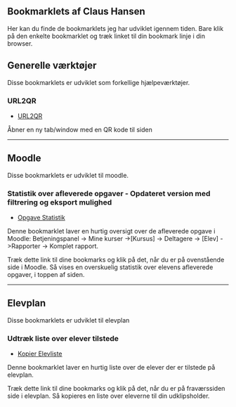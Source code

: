 ## Bookmarklets af Claus Hansen


Her kan du finde de bookmarklets jeg har udviklet igennem tiden. Bare klik på den enkelte bookmarklet og træk linket til din bookmark linje i din browser.

## Generelle værktøjer
Disse bookmarklets er udviklet som forkellige hjælpeværktøjer.
### URL2QR
* <a href="javascript:(function()%7Bvar%20url%3DencodeURI(window.location.href)%2CGoogleQrUrl%3D%22https%3A%2F%2Fchart.googleapis.com%2Fchart%3Fcht%3Dqr%26chl%3D%22%2Burl%2B%22%26chs%3D400x400%22%3Bwindow.open(GoogleQrUrl%2C%22_blank%22)%7D)()">URL2QR</a>

Åbner en ny tab/window med en QR kode til siden

---
## Moodle
Disse bookmarklets er udviklet til moodle.
### Statistik over afleverede opgaver - Opdateret version med filtrering og eksport mulighed

* <a href="javascript:(function()%7Bvar%20s%3Ddocument.createElement(%22script%22)%3Bs.type%3D%22text%2Fjavascript%22%2Cs.src%3D%22https%3A%2F%2Fwww.gstatic.com%2Fcharts%2Floader.js%22%2C%24(%22head%22).append(s)%2CsetTimeout(function()%7Bgoogle.charts.load(%22current%22%2C%7Bpackages%3A%5B%22corechart%22%5D%7D)%2Cgoogle.charts.setOnLoadCallback(drawChart)%7D%2C1e3)%3Bvar%20antalOpgaver%2CantalAfleverede%2Cafleveringsprocent%2Cfilter%2Cstudent%3D%24(%22.page-header-headings%20h2%22).text()%2Copgaveresult%3D%5B%5D%2CalleOpgaver%3D%24(%22.submissionstatustable%22)%3Bfunction%20drawChart()%7Bvar%20e%3Dgoogle.visualization.arrayToDataTable(%5B%5B%22Opgaver%22%2C%22Afleverede%22%5D%2C%5B%22Afleveret%22%2CantalAfleverede%5D%2C%5B%22Ikke%20Afleveret%22%2CantalOpgaver-antalAfleverede%5D%5D)%3Bnew%20google.visualization.PieChart(document.getElementById(%22piechart%22)).draw(e%2C%7Btitle%3A%22Afleveringer%22%2CbackgroundColor%3A%22%23f2f2f2%22%7D)%7Dfunction%20makeInfo()%7BgetData()%3Bvar%20e%3D%22%3Ch4%3E%22%2Bstudent%2B%22%20har%20afleveret%20%22%2BantalAfleverede%2B%22%20ud%20af%20%22%2BantalOpgaver%2B(%22%22!%3D%3Dfilter%3F%22%20filtrerede%22%3A%22%22)%2B%22%20opgaver.%3C%2Fh4%3E%22%3Be%2B%3D%22%3Ch4%3EAfleveringsprocenten%20er%20derfor%20p%C3%A5%20%22%2Bafleveringsprocent%2B%22%25.%3C%2Fh4%3E%22%2Ce%2B%3D%22%3Cb%3EOpgaver%20udf%C3%B8rt%3A%3C%2Fb%3E%3Cbr%3E%22%2Ce%2B%3D%22%3Cul%3E%22%3Bfor(var%20t%3D0%3Bt%3Copgaveresult.length%3Bt%2B%2B)%7Be%2B%3D%22%3Cli%3E%22%3Blet%20a%3D%22Ja%22%3D%3Dopgaveresult%5Bt%5D.afleveret%3F%22green%22%3A%22red%22%3Be%2B%3Dopgaveresult%5Bt%5D.titel%2B'%20%3A%20%3Cb%20style%3D%22color%3A'%2Ba%2B'%22%3E'%2Bopgaveresult%5Bt%5D.afleveret%2B%22%3C%2Fb%3E%22%2Ce%2B%3D%22%3C%2Fli%3E%22%7De%2B%3D%22%3C%2Ful%3E%22%2C%24(%22%23opgaveresult%22).html(e)%7Dfunction%20makeInfoBox()%7Bvar%20e%3D%24('%3Cdiv%20id%3D%22opgaveinfo%22%20class%3D%22col-12%22%3E%3Ch4%20class%3D%22pull-left%22%3EOpgavestatistik%3C%2Fh4%3E%3Cbutton%20id%3D%22filterbtn%22%20class%3D%22btn%20btn-dark%20pull-right%22%3EFilter%3C%2Fbutton%3E%3Cbutton%20id%3D%22exportbtn%22%20style%3D%22margin%3A0%2010px%3B%22%20class%3D%22btn%20btn-dark%20pull-right%22%20title%3D%22Eksporter%20som%20CSV%20fil.%22%3EExport%3C%2Fbutton%3E%3Cp%20style%3D%22clear%3Aboth%3B%22%3EHer%20kan%20du%20f%C3%A5%20en%20overskuelig%20oversigt%20over%2C%20hvilke%20opgaver%20eleven%20har%20afleveret.%3C%2Fp%3E%3C%2Fdiv%3E')%2Ct%3D%24('%3Cdiv%20id%3D%22infotools%22%20style%3D%22display%3Anone%3B%20background-color%3A%23fff%3B%20margin-bottom%3A20px%3B%20padding%3A20px%3B%22%20class%3D%22col-12%22%3E%3Cp%3EBrug%20filteret%20til%20at%20filtrerer%20de%20afleverede%20opgaver.%3C%2Fp%3E%3Cinput%20type%3Dtext%20id%3D%22filter%22%20placeholder%3D%22filtreringstekst%22%20class%3D%22col-12%22%20style%3D%22height%3A%2050px%3B%20font-size%3A%2020px%3B%20border%3A%202px%20solid%3B%20border-radius%3A5px%3B%20text-transform%3Auppercase%22%3E%3C%2Fdiv%3E')%2Ca%3D%24('%3Cdiv%20id%3D%22opgaveresult%22%20class%3D%22col-6%20pull-left%22%3E%3C%2Fdiv%3E%3Cdiv%20id%3D%22piechart%22%20class%3D%22col-6%20pull-right%22%20style%3D%22width%3A%20500px%3B%20height%3A%20500px%3B%22%3E%3C%2Fdiv%3E%3Cdiv%20style%3D%22clear%3Aboth%3B%22%3E%3C%2Fdiv%3E')%3Be.append(t)%2Ce.append(a)%2Ce.css(%7B%22background-color%22%3A%22%23f2f2f2%22%2Cpadding%3A%2220px%22%2C%22margin-bottom%22%3A%2210px%22%7D)%2Ce.insertBefore(%24(%22.page-context-header%22))%7Dfunction%20getData()%7Bopgaveresult%3D%5B%5D%2C%22%22%3D%3D(filter%3D%24(%22%23filter%22).val().toUpperCase())%3F(antalOpgaver%3DalleOpgaver.length%2CantalAfleverede%3D%24(%22.submissionstatussubmitted%22).length)%3A(antalOpgaver%3D0%2CantalAfleverede%3D0)%2C%24(%22.submissionstatustable%22).parent(%22ul%22).prev(%22h4%22).each(function(e)%7Blet%20t%3D%7B%7D%3Bt.titel%3D%24(this).text().toUpperCase()%2Ct.titel%3Dt.titel.replace(%22OPGAVE%3A%22%2C%22%22)%2C%24(alleOpgaver%5Be%5D).find(%22.submissionstatussubmitted%22).length%3C1%3Ft.afleveret%3D%22Nej%22%3At.afleveret%3D%22Ja%22%2C%22%22%3D%3Dfilter%3Fopgaveresult.push(t)%3A%22%22!%3D%3Dfilter%26%26t.titel.includes(filter)%26%26(opgaveresult.push(t)%2CantalOpgaver%2B%2B%2C%22Ja%22%3D%3Dt.afleveret%26%26antalAfleverede%2B%2B)%7D)%2Cafleveringsprocent%3DMath.floor(antalAfleverede%2FantalOpgaver*100)%7Dfunction%20exportToCsv(e%2Ct)%7Bfor(var%20a%3Dfunction(e)%7Bfor(var%20t%3D%22%22%2Ca%3D0%3Ba%3Ce.length%3Ba%2B%2B)%7Bvar%20l%3Dnull%3D%3D%3De%5Ba%5D%3F%22%22%3Ae%5Ba%5D.toString()%3Be%5Ba%5Dinstanceof%20Date%26%26(l%3De%5Ba%5D.toLocaleString())%3Bvar%20r%3Dl.replace(%2F%22%2Fg%2C'%22%22')%3Br.search(%2F(%22%7C%2C%7C%5Cn)%2Fg)%3E%3D0%26%26(r%3D'%22'%2Br%2B'%22')%2Ca%3E0%26%26(t%2B%3D%22%2C%22)%2Ct%2B%3Dr%7Dreturn%20t%2B%22%5Cn%22%7D%2Cl%3D%22%22%2Cr%3D0%3Br%3Ct.length%3Br%2B%2B)l%2B%3Da(t%5Br%5D)%3Bvar%20o%3Dnew%20Blob(%5Bl%5D%2C%7Btype%3A%22text%2Fcsv%3Bcharset%3Dutf-8%3B%22%7D)%3Bif(navigator.msSaveBlob)navigator.msSaveBlob(o%2Ce)%3Belse%7Bvar%20n%3Ddocument.createElement(%22a%22)%3Bif(void%200!%3D%3Dn.download)%7Bvar%20i%3DURL.createObjectURL(o)%3Bn.setAttribute(%22href%22%2Ci)%2Cn.setAttribute(%22download%22%2Ce)%2Cn.style.visibility%3D%22hidden%22%2Cdocument.body.appendChild(n)%2Cn.click()%2Cdocument.body.removeChild(n)%7D%7D%7Dfunction%20Export()%7Blet%20e%3D%5B%5D%3Bfor(e.push(%5B%22Opgave%22%2C%22Afleveret%22%5D)%2Cconsole.log(opgaveresult.length)%2Ci%3D0%3Bopgaveresult.length%3Ei%3Bi%2B%2B)%7Bconsole.log(i)%3Blet%20t%3D%5Bopgaveresult%5Bi%5D.titel%2Copgaveresult%5Bi%5D.afleveret%5D%3Be.push(t)%7DexportToCsv(%22Opgavestatistik-%22%2Bstudent%2B%22.csv%22%2Ce)%7DmakeInfoBox()%2CmakeInfo()%2C%24(%22%23filterbtn%22).click(function(e)%7Be.preventDefault()%2C%24(%22%23infotools%22).toggle(%22slow%22)%7D)%2C%24(%22%23exportbtn%22).click(function(e)%7Be.preventDefault()%2CExport()%7D)%2C%24(%22%23filter%22).keyup(function(e)%7Be.preventDefault()%2CmakeInfo()%2CdrawChart()%7D)%7D)()">Opgave Statistik</a>

Denne bookmarklet laver en hurtig oversigt over de afleverede opgave i Moodle: Betjeningspanel -> Mine kurser ->[Kursus] -> Deltagere -> [Elev] ->Rapporter -> Komplet rapport.

Træk dette link til dine bookmarks og klik på det, når du er på ovenstående side i Moodle. Så vises en overskuelig statistik over elevens afleverede opgaver, i toppen af siden.

---
## Elevplan
Disse bookmarklets er udviklet til elevplan

### Udtræk liste over elever tilstede

* <a href="javascript:(function()%7Bfor(var%20activetab%3Ddocument.querySelector('div%5Bid*%3D%22tabs-%22%5D%3Anot(.ui-tabs-hide')%2Celevrows%3Dactivetab.querySelectorAll('tr%5Bid*%3D%22tabs-%22%5D')%2CexportList%3D%22%22%2Ci%3D0%3Belevrows.length%3Ei%3Bi%2B%2B)%7Blet%20e%3Delevrows%5Bi%5D.cells%2Ct%3De%5B1%5D.childNodes%5B1%5D.title%2B%22%20%22%2Be%5B2%5D.childNodes%5B1%5D.title%2Co%3Delevrows%5Bi%5D.querySelectorAll(%22.ikkegodkendt%22).length%3E0%2Cl%3Delevrows%5Bi%5D.querySelectorAll(%22.godkendt%22).length%3E0%3Bo%7C%7Cl%7C%7C(exportList%2B%3Dt%2B%22%5Cn%22)%7Dfunction%20copyTextToClipboard(e)%7Bvar%20t%3Ddocument.createElement(%22textarea%22)%3Bt.value%3De%2Cdocument.body.appendChild(t)%2Ct.focus()%2Ct.select()%3Btry%7Bvar%20o%3Ddocument.execCommand(%22copy%22)%3Balert(%22Kopieringen%20af%20elevliste%20%22%2B(o%3F%22lykkedes%22%3A%22Fejlede%22))%7Dcatch(e)%7Balert(%22Oops%2C%20unable%20to%20copy%22%2Ce)%7Ddocument.body.removeChild(t)%7Dconsole.log(exportList)%2CcopyTextToClipboard(exportList)%7D)()">Kopier Elevliste</a>

Denne bookmarklet laver en hurtig liste over de elever der er tilstede på elevplan. 

Træk dette link til dine bookmarks og klik på det, når du er på fraværssiden side i elevplan. Så kopieres en liste over eleverne til din udklipsholder.


